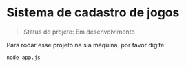 <h1>Sistema de cadastro de jogos</h1>

> Status do projeto: Em desenvolvimento

 Para rodar esse projeto na sia máquina, por favor digite:

```
node app.js
```
